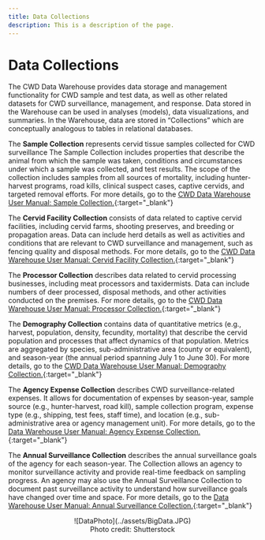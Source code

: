 ```yaml
---
title: Data Collections
description: This is a description of the page.
---
```

# **Data Collections**

The CWD Data Warehouse provides data storage and management functionality for CWD sample and test data, as well as other related datasets for CWD surveillance, management, and response. Data stored in the Warehouse can be used in analyses (models), data visualizations, and summaries. In the Warehouse, data are stored in “Collections” which are conceptually analogous to tables in relational databases.

The **Sample Collection** represents cervid tissue samples collected for CWD surveillance The Sample Collection includes properties that describe the animal from which the sample was taken, conditions and circumstances under which a sample was collected, and test results. The scope of the collection includes samples from all sources of mortality, including hunter-harvest programs, road kills, clinical suspect cases, captive cervids, and targeted removal efforts. For more details, go to the [CWD Data Warehouse User Manual: Sample Collection.](https://pages.github.coecis.cornell.edu/CWHL/CWD-Data-Warehouse/sample-collection.html){:target="_blank"} 

The **Cervid Facility Collection** consists of data related to captive cervid facilities, including cervid farms, shooting preserves, and breeding or propagation areas. Data can include herd details as well as activities and conditions that are relevant to CWD surveillance and management, such as fencing quality and disposal methods. For more details, go to the [CWD Data Warehouse User Manual: Cervid Facility Collection.](https://pages.github.coecis.cornell.edu/CWHL/CWD-Data-Warehouse/cervid-facility-collection.html){:target="_blank"} 

The **Processor Collection** describes data related to cervid processing businesses, including meat processors and taxidermists. Data can include numbers of deer processed, disposal methods, and other activities conducted on the premises. For more details, go to the [CWD Data Warehouse User Manual: Processor Collection.](https://pages.github.coecis.cornell.edu/CWHL/CWD-Data-Warehouse/processor.html){:target="_blank"} 

The **Demography Collection** contains data of quantitative metrics (e.g., harvest, population, density, fecundity, mortality) that describe the cervid population and processes that affect dynamics of that population. Metrics are aggregated by species, sub-administrative area (county or equivalent), and season-year (the annual period spanning July 1 to June 30). For more details, go to the [CWD Data Warehouse User Manual: Demography Collection.](https://pages.github.coecis.cornell.edu/CWHL/CWD-Data-Warehouse/demography.html){:target="_blank"} 

The **Agency Expense Collection** describes CWD surveillance-related expenses. It allows for documentation of expenses by season-year, sample source (e.g., hunter-harvest, road kill), sample collection program, expense type (e.g., shipping, test fees, staff time), and location (e.g., sub-administrative area or agency management unit). For more details, go to the [Data Warehouse User Manual: Agency Expense Collection.](https://pages.github.coecis.cornell.edu/CWHL/CWD-Data-Warehouse/agency-expense.html){:target="_blank"} 

The **Annual Surveillance Collection** describes the annual surveillance goals of the agency for each season-year. The Collection allows an agency to monitor surveillance activity and provide real-time feedback on sampling progress. An agency may also use the Annual Surveillance Collection to document past surveillance activity to understand how surveillance goals have changed over time and space. For more details, go to the [Data Warehouse User Manual: Annual Surveillance Collection.](https://pages.github.coecis.cornell.edu/CWHL/CWD-Data-Warehouse/annual-surveillance.html){:target="_blank"} 

<center>![DataPhoto](../assets/BigData.JPG)<center>
<figcaption>Photo credit: Shutterstock</figcaption>